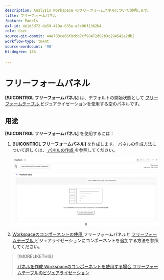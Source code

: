 ```yaml
---
description: Analysis Workspace のフリーフォームパネルについて説明します。
title: フリーフォームパネル
feature: Panels
exl-id: 4e1d5d72-da59-419a-835e-a3c90f1362b4
role: User
source-git-commit: 44e703ca66f8cbb7cf98472d92b3c294542a2db2
workflow-type: tm+mt
source-wordcount: '90'
ht-degree: 13%

---
```


# フリーフォームパネル

**[!UICONTROL フリーフォームパネル]** は、デフォルトの開始状態として [ フリーフォームテーブル ](/help/analysis-workspace/visualizations/freeform-table/freeform-table.md) ビジュアライゼーションを使用する空のパネルです。

## 用途

**[!UICONTROL フリーフォームパネル]** を使用するには：

1. **[!UICONTROL フリーフォームパネル]** を作成します。 パネルの作成方法について詳しくは、[ パネルの作成 ](panels.md#create-a-panel) を参照してください。

   ![ フリーフォームテーブルを含む空のパネルを表示するデフォルトのフリーフォームパネル。](assets/freeform-panel.png)

1. [Workspaceのコンポーネントの使用 ](/help/components/use-components-in-workspace.md) フリーフォームパネルと [ フリーフォームテーブル ](/help/analysis-workspace/visualizations/freeform-table/freeform-table.md) ビジュアライゼーションにコンポーネントを追加する方法を参照してください。


>[!MORELIKETHIS]
>
>[ パネルを作成 ](/help/analysis-workspace/c-panels/panels.md#create-a-panel)
>[Workspaceのコンポーネントを使用する場合 ](/help/components/use-components-in-workspace.md)
>[フリーフォームテーブルのビジュアライゼーション ](/help/analysis-workspace/visualizations/freeform-table/freeform-table.md)
>
